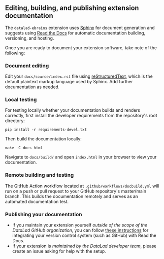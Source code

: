 ## Editing, building, and publishing extension documentation


The `datalad-ebrains` extension uses [Sphinx](https://www.sphinx-doc.org/en/master/index.html#) for document generation
and suggests using [Read the Docs](https://docs.readthedocs.io/en/stable/) for automatic documentation building, versioning, and hosting.

Once you are ready to document your extension software, take note of the following:

### Document editing

Edit your `docs/source/index.rst` file using [reStructuredText](https://www.sphinx-doc.org/en/master/usage/restructuredtext/basics.html),
which is the default plaintext markup language used by Sphinx. Add further documentation as needed.

### Local testing

For testing locally whether your documentation builds and renders correctly, first install the developer requirements from the repository's root directory:
```
pip install -r requirements-devel.txt
```

Then build the documentation locally:
```
make -C docs html
```

Navigate to `docs/build/` and open `index.html` in your browser to view your documentation.

### Remote building and testing

The GitHub Action workflow located at `.github/workflows/docbuild.yml` will run on a push or pull request to your GitHub repository's master/main branch. This builds the documentation remotely and serves as an automated documentation test.

### Publishing your documentation

- If you maintain your extension yourself *outside of the scope of the DataLad GitHub organization*, you can follow [these instructions](https://docs.readthedocs.io/en/stable/integrations.html) for integrating your version control system (such as GitHub) with Read the Docs.
- If your extension is *maintained by the DataLad developer team*, please create an issue asking for help with the setup.
